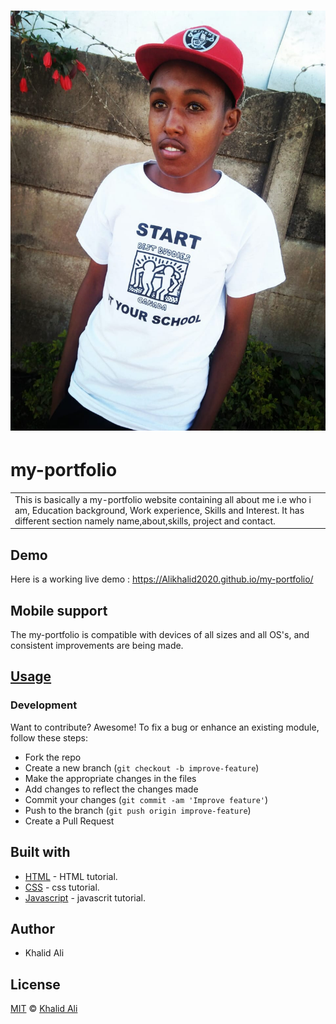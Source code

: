 # ![my-portfolio](images/IMG-20200606-WA0003.jpg)
# my-portfolio
<table>
<tr>
<td>
  This is basically a my-portfolio website containing all about me i.e who i am, Education background, Work experience, Skills and Interest. It has different section namely name,about,skills, project and contact.
</td>
</tr>
</table>

## Demo
Here is a working live demo :  https://Alikhalid2020.github.io/my-portfolio/
## Mobile support
The my-portfolio is compatible with devices of all sizes and all OS's, and consistent improvements are being made.
## [Usage](https://Alikhalid2020.github.io/my-portfolio/)
### Development
Want to contribute? Awesome!
To fix a bug or enhance an existing module, follow these steps:
- Fork the repo
- Create a new branch (`git checkout -b improve-feature`)
- Make the appropriate changes in the files
- Add changes to reflect the changes made
- Commit your changes (`git commit -am 'Improve feature'`)
- Push to the branch (`git push origin improve-feature`)
- Create a Pull Request
## Built with
- [HTML](https://www.w3schools.com/html/) - HTML tutorial.
- [CSS](https://www.w3schools.com/css/) - css tutorial.
- [Javascript](https://www.w3schools.com/js/) - javascrit tutorial.
## Author
- Khalid Ali
## License
[MIT](https://github.com/Alikhalid2020/my-portfolio/blob/master/LICENSE.md)
 © [Khalid Ali](https://github.com/Alikhalid2020)

